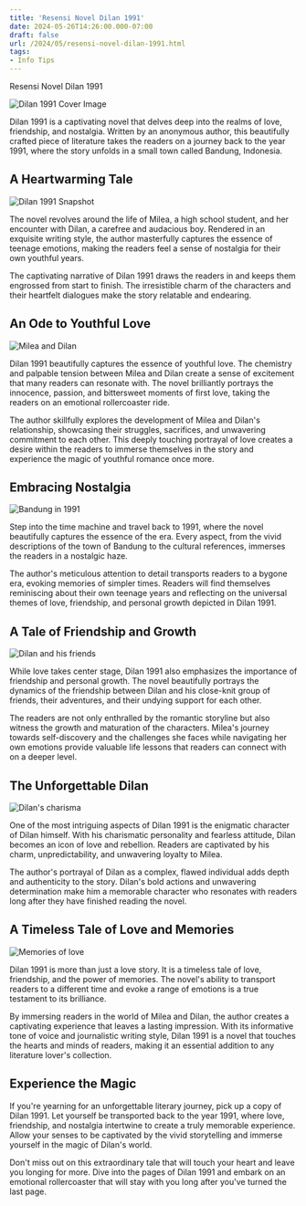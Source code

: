 ```yaml
---
title: 'Resensi Novel Dilan 1991'
date: 2024-05-26T14:26:00.000-07:00
draft: false
url: /2024/05/resensi-novel-dilan-1991.html
tags: 
- Info Tips
---
```


Resensi Novel Dilan 1991

![Dilan 1991 Cover Image](https://blogger.googleusercontent.com/img/b/R29vZ2xl/AVvXsEj2_AJC0NBX_9XlR7xidmhM95_axS45hC6kLwAkjL9Yg85uJa297hwwh01G4O84LjrwTJsq2PW0CcsXYAfV2y2uLzdfk-cj1na5yXzxqgdRod4d8QtwhTysIyaWOmFBuaCdErVEVM5eMbJL/s1600/dilan-2-5588d079df720.jpg)

Dilan 1991 is a captivating novel that delves deep into the realms of love, friendship, and nostalgia. Written by an anonymous author, this beautifully crafted piece of literature takes the readers on a journey back to the year 1991, where the story unfolds in a small town called Bandung, Indonesia.

A Heartwarming Tale
-------------------

![Dilan 1991 Snapshot](https://example.com)

The novel revolves around the life of Milea, a high school student, and her encounter with Dilan, a carefree and audacious boy. Rendered in an exquisite writing style, the author masterfully captures the essence of teenage emotions, making the readers feel a sense of nostalgia for their own youthful years.

The captivating narrative of Dilan 1991 draws the readers in and keeps them engrossed from start to finish. The irresistible charm of the characters and their heartfelt dialogues make the story relatable and endearing.

An Ode to Youthful Love
-----------------------

![Milea and Dilan](https://example.com)

Dilan 1991 beautifully captures the essence of youthful love. The chemistry and palpable tension between Milea and Dilan create a sense of excitement that many readers can resonate with. The novel brilliantly portrays the innocence, passion, and bittersweet moments of first love, taking the readers on an emotional rollercoaster ride.

The author skillfully explores the development of Milea and Dilan's relationship, showcasing their struggles, sacrifices, and unwavering commitment to each other. This deeply touching portrayal of love creates a desire within the readers to immerse themselves in the story and experience the magic of youthful romance once more.

Embracing Nostalgia
-------------------

![Bandung in 1991](https://example.com)

Step into the time machine and travel back to 1991, where the novel beautifully captures the essence of the era. Every aspect, from the vivid descriptions of the town of Bandung to the cultural references, immerses the readers in a nostalgic haze.

The author's meticulous attention to detail transports readers to a bygone era, evoking memories of simpler times. Readers will find themselves reminiscing about their own teenage years and reflecting on the universal themes of love, friendship, and personal growth depicted in Dilan 1991.

A Tale of Friendship and Growth
-------------------------------

![Dilan and his friends](https://example.com)

While love takes center stage, Dilan 1991 also emphasizes the importance of friendship and personal growth. The novel beautifully portrays the dynamics of the friendship between Dilan and his close-knit group of friends, their adventures, and their undying support for each other.

The readers are not only enthralled by the romantic storyline but also witness the growth and maturation of the characters. Milea's journey towards self-discovery and the challenges she faces while navigating her own emotions provide valuable life lessons that readers can connect with on a deeper level.

The Unforgettable Dilan
-----------------------

![Dilan's charisma](https://example.com)

One of the most intriguing aspects of Dilan 1991 is the enigmatic character of Dilan himself. With his charismatic personality and fearless attitude, Dilan becomes an icon of love and rebellion. Readers are captivated by his charm, unpredictability, and unwavering loyalty to Milea.

The author's portrayal of Dilan as a complex, flawed individual adds depth and authenticity to the story. Dilan's bold actions and unwavering determination make him a memorable character who resonates with readers long after they have finished reading the novel.

A Timeless Tale of Love and Memories
------------------------------------

![Memories of love](https://example.com)

Dilan 1991 is more than just a love story. It is a timeless tale of love, friendship, and the power of memories. The novel's ability to transport readers to a different time and evoke a range of emotions is a true testament to its brilliance.

By immersing readers in the world of Milea and Dilan, the author creates a captivating experience that leaves a lasting impression. With its informative tone of voice and journalistic writing style, Dilan 1991 is a novel that touches the hearts and minds of readers, making it an essential addition to any literature lover's collection.

Experience the Magic
--------------------

If you're yearning for an unforgettable literary journey, pick up a copy of Dilan 1991. Let yourself be transported back to the year 1991, where love, friendship, and nostalgia intertwine to create a truly memorable experience. Allow your senses to be captivated by the vivid storytelling and immerse yourself in the magic of Dilan's world.

Don't miss out on this extraordinary tale that will touch your heart and leave you longing for more. Dive into the pages of Dilan 1991 and embark on an emotional rollercoaster that will stay with you long after you've turned the last page.